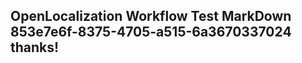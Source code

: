 <properties
ms.topic="hero-topic"
ms.test1="hero-topic"
ms.test2="test"/>

## OpenLocalization Workflow Test MarkDown 853e7e6f-8375-4705-a515-6a3670337024 thanks!
